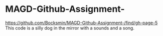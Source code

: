 # MAGD-Github-Assignment-
https://github.com/Bocksmin/MAGD-Github-Assignment-/find/gh-page-5
This code is a silly dog in the mirror with a sounds and a song.
